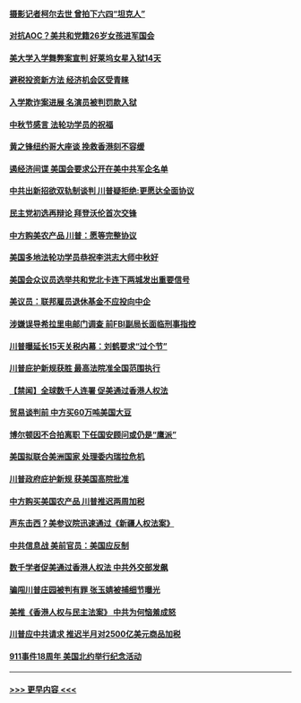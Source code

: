 #### [摄影记者柯尔去世 曾拍下六四“坦克人”](../pages/prog203/a102664425.md?t=09140211) 
#### [对抗AOC？美共和党籍26岁女孩进军国会](../pages/prog203/a102664292.md?t=09140211) 
#### [美大学入学舞弊案宣判 好莱坞女星入狱14天](../pages/prog203/a102664395.md?t=09140211) 
#### [避税投资新方法 经济机会区受青睐](../pages/prog203/a102664387.md?t=09140211) 
#### [入学欺诈案进展 名演员被判罚款入狱](../pages/prog203/a102664345.md?t=09140211) 
#### [中秋节感言 法轮功学员的祝福](../pages/prog203/a102664327.md?t=09140211) 
#### [黄之锋纽约哥大座谈 挽救香港刻不容缓](../pages/prog203/a102664307.md?t=09140211) 
#### [遏经济间谍 美国会要求公开在美中共军企名单](../pages/prog203/a102664243.md?t=09140211) 
#### [中共出新招欲双轨制谈判 川普疑拒绝:更愿达全面协议](../pages/prog203/a102664078.md?t=09140211) 
#### [民主党初选再辩论  拜登沃伦首次交锋](../pages/prog203/a102664105.md?t=09140211) 
#### [中方购美农产品 川普：愿等完整协议](../pages/prog203/a102664076.md?t=09140211) 
#### [美国多地法轮功学员恭祝李洪志大师中秋好](../pages/prog203/a102664006.md?t=09140211) 
#### [美国会众议员选举共和党北卡连下两城发出重要信号](../pages/prog203/a102663584.md?t=09140211) 
#### [美议员：联邦雇员退休基金不应投向中企](../pages/prog203/a102663909.md?t=09140211) 
#### [涉嫌误导希拉里电邮门调查 前FBI副局长面临刑事指控](../pages/prog203/a102663652.md?t=09140211) 
#### [川普曝延长15天关税内幕：刘鹤要求“过个节”](../pages/prog203/a102663663.md?t=09140211) 
#### [川普庇护新规获胜 最高法院准全国范围执行](../pages/prog203/a102663511.md?t=09140211) 
#### [【禁闻】全球数千人连署 促美通过香港人权法](../pages/prog203/a102663609.md?t=09140211) 
#### [贸易谈判前 中方买60万吨美国大豆](../pages/prog203/a102663597.md?t=09140211) 
#### [博尔顿因不合拍离职 下任国安顾问或仍是“鹰派”](../pages/prog203/a102663553.md?t=09140211) 
#### [美国拟联合美洲国家 处理委内瑞拉危机](../pages/prog203/a102663408.md?t=09140211) 
#### [川普政府庇护新规 获美国高院批准](../pages/prog203/a102663403.md?t=09140211) 
#### [中方购买美国农产品 川普推迟两周加税](../pages/prog203/a102663378.md?t=09140211) 
#### [声东击西？美参议院迅速通过《新疆人权法案》](../pages/prog203/a102663360.md?t=09140211) 
#### [中共信息战 美前官员：美国应反制](../pages/prog203/a102663181.md?t=09140211) 
#### [数千学者促美通过香港人权法 中共外交部发飙](../pages/prog203/a102663168.md?t=09140211) 
#### [骗闯川普庄园被判有罪 张玉婧被捕细节曝光](../pages/prog203/a102663058.md?t=09140211) 
#### [美推《香港人权与民主法案》 中共为何恼羞成怒](../pages/prog203/a102663047.md?t=09140211) 
#### [川普应中共请求 推迟半月对2500亿美元商品加税](../pages/prog203/a102663018.md?t=09140211) 
#### [911事件18周年 美国北约举行纪念活动](../pages/prog203/a102662894.md?t=09140211) 

----
#### [ >>> 更早内容 <<< ](../indexes/prog203-earlier.md)
